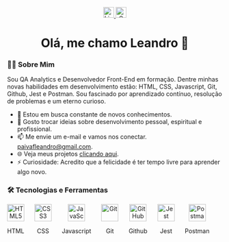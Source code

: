 <!---<div align="right">
  <img src="" height="150" alt="Logo" />
</div>--->

<div align="center">
  <a href="https://www.linkedin.com/in/leandro-paiva-749776232/">
    <img src="https://img.shields.io/static/v1?message=LinkedIn&logo=linkedin&label=&color=0077B5&logoColor=white&labelColor=&style=for-the-badge" height="25" alt="LinkedIn" />
  </a>
<!--   <a href="https://www.youtube.com/@l.paivadev">
    <img src="https://img.shields.io/static/v1?message=YouTube&logo=youtube&label=&color=FF0000&logoColor=white&labelColor=&style=for-the-badge" height="25" alt="YouTube" />
  </a> -->
  <a href="mailto:paivafleandro@gmail.com">
    <img src="https://img.shields.io/static/v1?message=Gmail&logo=gmail&label=&color=D14836&logoColor=white&labelColor=&style=for-the-badge" height="25" alt="Gmail" />
  </a>
</div>

<h1 align="center">Olá, me chamo Leandro 👋</h1>

<h3 align="left">👨‍💻 Sobre Mim</h3>

<p align="left">Sou QA Analytics e Desenvolvedor Front-End em formação. Dentre minhas novas habilidades em desenvolvimento estão: HTML, CSS, Javascript, Git, Github, Jest e Postman. Sou fascinado por aprendizado contínuo, resolução de problemas e um eterno curioso.</p>

<ul align="left">
  <li>🚀 Estou em busca constante de novos conhecimentos.</li>
  <li>💬 Gosto trocar ideias sobre desenvolvimento pessoal, espiritual e profissional.</li>
  <li>📫 Me envie um e-mail e vamos nos conectar. <a href="mailto:paivafleandro@gmail.com">paivafleandro@gmail.com</a>.</li>
  <li>🌐 Veja meus projetos <a href="https://lpaivaf.github.io/">clicando aqui</a>.</li>
  <li>⚡ Curiosidade: Acredito que a felicidade é ter tempo livre para aprender algo novo.</li>
</ul>

<h3 align="left">🛠 Tecnologias e Ferramentas</h3>

<div align="left">
  <span style="display: inline-block; text-align: center; margin-right: 20px;">
    <img src="https://cdn.jsdelivr.net/gh/devicons/devicon/icons/html5/html5-original.svg" height="40" alt="HTML5" />
    <p>HTML</p>
  </span>
  <span style="display: inline-block; text-align: center; margin-right: 20px;">
    <img src="https://cdn.jsdelivr.net/gh/devicons/devicon/icons/css3/css3-original.svg" height="40" alt="CSS3" />
    <p>CSS</p>
  </span>
  <span style="display: inline-block; text-align: center; margin-right: 20px;">
    <img src="https://cdn.jsdelivr.net/gh/devicons/devicon/icons/javascript/javascript-original.svg" height="40" alt="JavaScript" />
    <p>Javascript</p>
  </span>
  <span style="display: inline-block; text-align: center; margin-right: 20px;">
    <img src="https://cdn.jsdelivr.net/gh/devicons/devicon/icons/git/git-original.svg" height="40" alt="Git" />
    <p>Git</p>
  </span>
  <span style="display: inline-block; text-align: center; margin-right: 20px;">
    <img src="https://cdn.jsdelivr.net/gh/devicons/devicon/icons/github/github-original.svg" height="40" alt="GitHub" />
    <p>Github</p>
  </span>
  <span style="display: inline-block; text-align: center; margin-right: 20px;">
    <img src="https://cdn.jsdelivr.net/gh/devicons/devicon/icons/jest/jest-plain.svg" height="40" alt="Jest" />
    <p>Jest</p>
  </span>
  <span style="display: inline-block; text-align: center; margin-right: 20px;">
    <img src="https://cdn.jsdelivr.net/gh/devicons/devicon/icons/postman/postman-original.svg" height="40" alt="Postman" />
    <p>Postman</p>
  </span>
</div>



<!---
lpaivaf/lpaivaf is a ✨ special ✨ repository because its `README.md` (this file) appears on your GitHub profile.
You can click the Preview link to take a look at your changes.
--->
